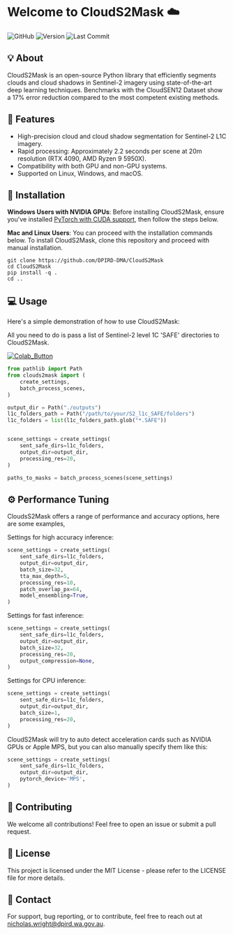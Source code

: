 # Welcome to CloudS2Mask ☁️

![GitHub](https://img.shields.io/badge/License-MIT-green)
![Version](https://img.shields.io/badge/version-0.1.3-blue)
![Last Commit](https://img.shields.io/github/last-commit/DPIRD-DMA/CloudS2Mask)

## 💡 About  
CloudS2Mask is an open-source Python library that efficiently segments clouds and cloud shadows in Sentinel-2 imagery using state-of-the-art deep learning techniques. Benchmarks with the CloudSEN12 Dataset show a 17% error reduction compared to the most competent existing methods.

## 🎯 Features  
* High-precision cloud and cloud shadow segmentation for Sentinel-2 L1C imagery.
* Rapid processing: Approximately 2.2 seconds per scene at 20m resolution (RTX 4090, AMD Ryzen 9 5950X).
* Compatibility with both GPU and non-GPU systems.
* Supported on Linux, Windows, and macOS.

## 🚀 Installation  
**Windows Users with NVIDIA GPUs**: Before installing CloudS2Mask, ensure you've installed [PyTorch with CUDA support](https://pytorch.org/get-started/locally/), then follow the steps below.

**Mac and Linux Users**: You can proceed with the installation commands below.
To install CloudS2Mask, clone this repository and proceed with manual installation.
```console
git clone https://github.com/DPIRD-DMA/CloudS2Mask
cd CloudS2Mask
pip install -q .
cd ..
```

## 💻 Usage  
Here's a simple demonstration of how to use CloudS2Mask:

All you need to do is pass a list of Sentinel-2 level 1C 'SAFE' directories to CloudS2Mask. 

[![Colab_Button]][Link]

[Link]: https://colab.research.google.com/drive/10zyZWCPaGDUO6PKNsyKyxcXIfvkoP2xK?usp=sharing 'Try CloudS2Mask In Colab'

[Colab_Button]: https://img.shields.io/badge/Try%20in%20Colab-grey?style=for-the-badge&logo=google-colab


```python
from pathlib import Path
from clouds2mask import (
    create_settings,
    batch_process_scenes,
)

output_dir = Path("./outputs")
l1c_folders_path = Path("/path/to/your/S2_l1c_SAFE/folders")
l1c_folders = list(l1c_folders_path.glob("*.SAFE"))


scene_settings = create_settings(
    sent_safe_dirs=l1c_folders,
    output_dir=output_dir,
    processing_res=20,
)

paths_to_masks = batch_process_scenes(scene_settings)
```
## ⚙️ Performance Tuning
CloudsS2Mask offers a range of performance and accuracy options, here are some examples,

Settings for high accuracy inference:

```python
scene_settings = create_settings(
    sent_safe_dirs=l1c_folders,
    output_dir=output_dir,
    batch_size=32,
    tta_max_depth=5,
    processing_res=10,
    patch_overlap_px=64,
    model_ensembling=True,
)
```
Settings for fast inference:
```python
scene_settings = create_settings(
    sent_safe_dirs=l1c_folders,
    output_dir=output_dir,
    batch_size=32,
    processing_res=20,
    output_compression=None,
)
```
Settings for CPU inference:
```python
scene_settings = create_settings(
    sent_safe_dirs=l1c_folders,
    output_dir=output_dir,
    batch_size=1,
    processing_res=20,
)
```
CloudS2Mask will try to auto detect acceleration cards such as NVIDIA GPUs or Apple MPS, but you can also manually specify them like this:
```python
scene_settings = create_settings(
    sent_safe_dirs=l1c_folders,
    output_dir=output_dir,
    pytorch_device='MPS',
)
```

## 👏 Contributing  
We welcome all contributions! Feel free to open an issue or submit a pull request.

## 📄 License  
This project is licensed under the MIT License - please refer to the LICENSE file for more details.

## 📝 Contact  
For support, bug reporting, or to contribute, feel free to reach out at nicholas.wright@dpird.wa.gov.au.